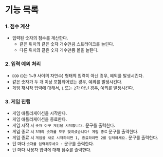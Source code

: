 # 기능 목록

### 1. 점수 계산
- 입력된 숫자의 점수를 계산한다.
    - 같은 위치의 같은 숫자 개수만큼 스트라이크를 늘린다.
    - 다른 위치의 같은 숫자 개수만큼 볼을 늘린다.
### 2. 입력 예외 처리
- `DDD` (`D`는 1~9 사이의 자연수) 형태의 입력이 아닌 경우, 예외를 발생시킨다.
- 같은 숫자가 두 개 이상 포함되어있는 경우, 예외를 발생시킨다.
- 게임 재시작 입력에 대해서, `1` 또는 `2`가 아닌 경우, 예외를 발생시킨다.
### 3. 게임 진행
- 게임 애플리케이션을 시작한다.
- 게임 애플리케이션을 종료한다.
- 게임 시작 시 `숫자 야구 게임을 시작합니다.` 문구를 출력한다.
- 게임 종료 시 `3개의 숫자를 모두 맞히셨습니다! 게임 종료` 문구를 출력한다.
- 게임 종료 시 `게임을 새로 시작하려면 1, 종료하려면 2를 입력하세요.` 문구를 출력한다.
- 턴 마다  `숫자를 입력해주세요 :` 문구를 출력한다.
- 턴 마다 사용자 입력에 대해 점수를 출력한다.
